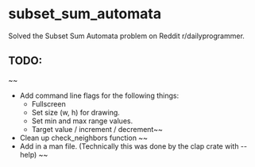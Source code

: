 # subset_sum_automata

Solved the Subset Sum Automata problem on Reddit r/dailyprogrammer. 

## TODO:
~~
- Add command line flags for the following things:
  - Fullscreen
  - Set size (w, h) for drawing.
  - Set min and max range values.
  - Target value / increment / decrement~~
- Clean up check\_neighbors function
~~
- Add in a man file. (Technically this was done by the clap crate with --help)
~~